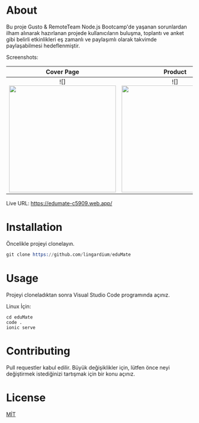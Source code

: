 # About

Bu proje Gusto & RemoteTeam Node.js Bootcamp'de yaşanan sorunlardan ilham alınarak hazırlanan projede kullanıcıların buluşma, toplantı ve anket gibi belirli etkinlikleri eş zamanlı ve paylaşımlı olarak takvimde paylaşabilmesi hedeflenmiştir.

Screenshots:

Cover Page             |  Product
:-------------------------:|:-------------------------:
![]<img src="https://user-images.githubusercontent.com/53529387/147636100-fca63acb-1ab9-4502-9e73-81eab7f50d92.jpg" width="288"> |  ![]<img src="https://user-images.githubusercontent.com/53529387/147636105-bae43a42-7424-404d-8154-b8425839f95e.jpg" width="288">


Live URL: https://edumate-c5909.web.app/

# Installation

Öncelikle projeyi clonelayın.

```s
git clone https://github.com/lingardium/eduMate
```

# Usage

Projeyi cloneladıktan sonra Visual Studio Code programında açınız.

Linux İçin:

```
cd eduMate
code .
ionic serve
```

# Contributing

Pull requestler kabul edilir. Büyük değişiklikler için, lütfen önce neyi değiştirmek istediğinizi tartışmak için bir konu açınız.

# License

[MİT](https://choosealicense.com/licenses/mit/)
